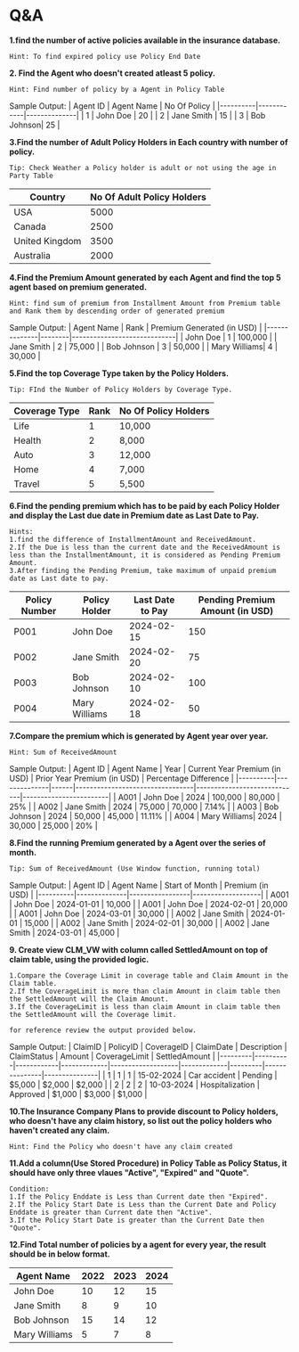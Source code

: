 # Q&A

**1.find the number of active policies available in the insurance database.**

```text
Hint: To find expired policy use Policy End Date
```

**2. Find the Agent who doesn't created atleast 5 policy.**

```text
Hint: Find number of policy by a Agent in Policy Table
```

Sample Output:
| Agent ID | Agent Name | No Of Policy |
|----------|------------|--------------|
| 1      | John Doe   | 20           |
| 2      | Jane Smith | 15           |
| 3      | Bob Johnson| 25           |

 **3.Find the number of Adult Policy Holders in Each country  with number of policy.**

 ```text
 Tip: Check Weather a Policy holder is adult or not using the age in Party Table
 ```

| Country      | No Of Adult Policy Holders |
|--------------|----------------------------|
| USA          | 5000                       |
| Canada       | 2500                       |
| United Kingdom| 3500                       |
| Australia    | 2000                       |

**4.Find the Premium Amount generated by each Agent and find the top 5 agent based on premium generated.**

```text
Hint: find sum of premium from Installment Amount from Premium table and Rank them by descending order of generated premium
```

Sample Output:
| Agent Name   | Rank   | Premium Generated (in USD) |
|--------------|--------|-----------------------------|
| John Doe     | 1      | 100,000                     |
| Jane Smith   | 2      | 75,000                      |
| Bob Johnson  | 3      | 50,000                      |
| Mary Williams| 4      | 30,000                      |

**5.Find the top Coverage Type taken by the Policy Holders.**

```text
Tip: FInd the Number of Policy Holders by Coverage Type.
```

| Coverage Type | Rank | No Of Policy Holders |
|---------------|------|-----------------------|
| Life          | 1    | 10,000                |
| Health        | 2    | 8,000                 |
| Auto          | 3    | 12,000                |
| Home          | 4    | 7,000                 |
| Travel        | 5    | 5,500                 |

**6.Find the pending premium which has to be paid by each Policy Holder and display the Last due date in Premium date as Last Date to Pay.**

```text
Hints: 
1.find the difference of InstallmentAmount and ReceivedAmount.
2.If the Due is less than the current date and the ReceivedAmount is less than the InstallmentAmount, it is considered as Pending Premium Amount.
3.After finding the Pending Premium, take maximum of unpaid premium date as Last date to pay.       
```

| Policy Number | Policy Holder  | Last Date to Pay | Pending Premium Amount (in USD) |
|---------------|----------------|-------------------|---------------------------------|
| P001          | John Doe        | 2024-02-15        | 150                             |
| P002          | Jane Smith      | 2024-02-20        | 75                              |
| P003          | Bob Johnson     | 2024-02-10        | 100                             |
| P004          | Mary Williams   | 2024-02-18        | 50                              |

**7.Compare the premium which is generated by Agent year over year.**

```text
Hint: Sum of ReceivedAmount 
```

Sample Output:
| Agent ID | Agent Name   | Year | Current Year Premium (in USD) | Prior Year Premium (in USD) | Percentage Difference |
|----------|--------------|------|---------------------------------|-----------------------------|------------------------|
| A001     | John Doe     | 2024 | 100,000                         | 80,000                      | 25%                    |
| A002     | Jane Smith   | 2024 | 75,000                          | 70,000                      | 7.14%                  |
| A003     | Bob Johnson  | 2024 | 50,000                          | 45,000                      | 11.11%                 |
| A004     | Mary Williams| 2024 | 30,000                          | 25,000                      | 20%                    |

**8.Find the running Premium generated by a Agent over the series of month.**

```text
Tip: Sum of ReceivedAmount (Use Window function, running total) 
```

Sample Output:
| Agent ID | Agent Name   | Start of Month | Premium (in USD) |
|----------|--------------|-----------------|-------------------|
| A001     | John Doe     | 2024-01-01      | 10,000            |
| A001     | John Doe     | 2024-02-01      | 20,000            |
| A001     | John Doe     | 2024-03-01      | 30,000             |
| A002     | Jane Smith   | 2024-01-01      | 15,000            |
| A002     | Jane Smith   | 2024-02-01      | 30,000            |
| A002     | Jane Smith   | 2024-03-01      | 45,000            |

**9. Create view CLM_VW with column called SettledAmount on top of claim table, using the provided logic.**

```text
1.Compare the Coverage Limit in coverage table and Claim Amount in the Claim table.
2.If the CoverageLimit is more than claim Amount in claim table then the SettledAmount will the Claim Amount.
3.If the CoverageLimit is less than claim Amount in claim table then the SettledAmount will the Coverage limit.

for reference review the output provided below.
```

Sample Output:
| ClaimID | PolicyID | CoverageID | ClaimDate   | Description       | ClaimStatus | Amount  | CoverageLimit | SettledAmount |
|---------|----------|------------|-------------|-------------------|-------------|---------|---------------|---------------|
| 1       | 1        | 1          | 15-02-2024  | Car accident      | Pending     | $5,000  | $2,000        | $2,000        |
| 2       | 2        | 2          | 10-03-2024  | Hospitalization   | Approved    | $1,000  | $3,000        | $1,000        |

**10.The Insurance Company Plans to provide discount to Policy holders, who doesn't have any claim history, so list out the policy holders who haven't created any claim.**

```text
Hint: Find the Policy who doesn't have any claim created
```

**11.Add a column(Use Stored Procedure) in Policy Table as Policy Status, it should have only three vlaues "Active", "Expired" and "Quote".**

```text
Condition: 
1.If the Policy Enddate is Less than Current date then "Expired". 
2.If the Policy Start Date is Less than the Current Date and Policy Enddate is greater than Current date then "Active". 
3.If the Policy Start Date is greater than the Current Date then "Quote".
```

**12.Find Total number of policies by a agent for every year, the result should be in below format.**

| Agent Name   | 2022 | 2023 | 2024 |
|--------------|------|------|------|
| John Doe     | 10   | 12   | 15   |
| Jane Smith   | 8    | 9    | 10   |
| Bob Johnson  | 15   | 14   | 12   |
| Mary Williams| 5    | 7    | 8    |
